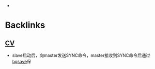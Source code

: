 - 

# Backlinks
## [CV](<CV.md>)
- slave启动后，向master发送SYNC命令，master接收到SYNC命令后通过[bgsave](<bgsave.md>)保


